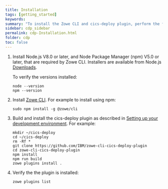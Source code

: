 ```yaml
---
title: Installation
tags: [getting_started]
keywords:
summary: "To install the Zowe CLI and cics-deploy plugin, perform the following steps."
sidebar: cdp_sidebar
permalink: cdp-Installation.html
folder: cdp
toc: false
---
```


1. Install Node.js V8.0 or later, and Node Package Manager (npm) V5.0 or later, that are required by Zowe CLI. Installers are available from Node.js [Downloads](https://nodejs.org/en/download/).

    To verify the versions installed:

    ```console
    node --version
    npm --version
    ```

2. Install [Zowe CLI](https://zowe.github.io/docs-site/latest/user-guide/cli-installcli.html). For example to install using npm:

    ```console
    sudo npm install -g @zowe/cli
    ```

3. Build and install the cics-deploy plugin as described in [Setting up your development environment](https://github.com/IBM/zowe-cli-cics-deploy-plugin/blob/master/docs-internal/tutorials/Setup.md). For example:

    ```console
    mkdir ~/cics-deploy
    cd ~/cics-deploy
    rm -Rf *
    git clone https://github.com/IBM/zowe-cli-cics-deploy-plugin
    cd zowe-cli-cics-deploy-plugin
    npm install
    npm run build
    zowe plugins install .
    ```

4. Verify the the plugin is installed:

    ```console
    zowe plugins list
    ```